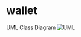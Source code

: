 # wallet

UML Class Diagram
![UML](https://github.com/nikimajidifard/wallet/assets/56204470/aeb494e7-95b6-46c8-a334-be8fef056844)
